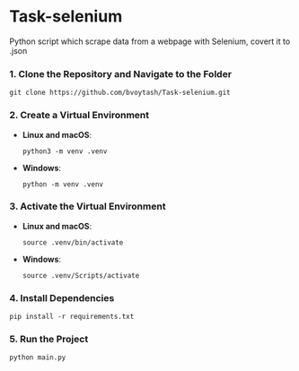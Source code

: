 # Task-selenium
Python script  which scrape data from a webpage  with Selenium, covert it to .json

### 1. Clone the Repository and Navigate to the Folder
```
git clone https://github.com/bvoytash/Task-selenium.git
```

### 2. Create a Virtual Environment
- **Linux and macOS**:
    ```
    python3 -m venv .venv
    ```
- **Windows**:
    ```
    python -m venv .venv
    ```

### 3. Activate the Virtual Environment
- **Linux and macOS**:
    ```
    source .venv/bin/activate
    ```
- **Windows**:
    ```
    source .venv/Scripts/activate
    ```

### 4. Install Dependencies
```
pip install -r requirements.txt
```

### 5. Run the Project
```
python main.py
```